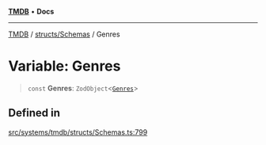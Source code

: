 [**TMDB**](../../../README.md) • **Docs**

***

[TMDB](../../../README.md) / [structs/Schemas](../README.md) / Genres

# Variable: Genres

> `const` **Genres**: `ZodObject`\<[`Genres`](../type-aliases/Genres.md)\>

## Defined in

[src/systems/tmdb/structs/Schemas.ts:799](https://github.com/Norviah/media-hub/blob/e3dc67aa1738d9ad44e6a4419ef7e26de86e1452/src/systems/tmdb/structs/Schemas.ts#L799)
